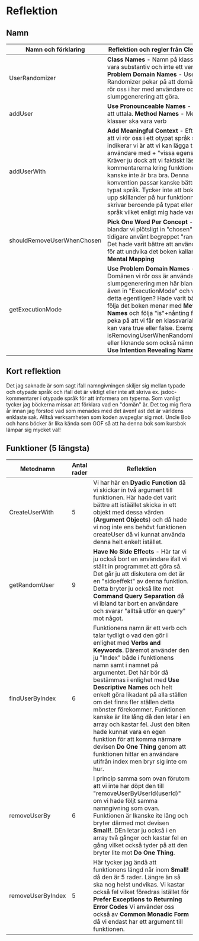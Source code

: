 # Reflektion

## Namn

| Namn och förklaring        | Reflektion och regler från Clean Code                                                                                                                                                                                                                                                                                                                                                                                                                               |
| -------------------------- | ------------------------------------------------------------------------------------------------------------------------------------------------------------------------------------------------------------------------------------------------------------------------------------------------------------------------------------------------------------------------------------------------------------------------------------------------------------------- |
| UserRandomizer             | **Class Names** - Namn på klasser ska vara substantiv och inte ett verb. **Use Problem Domain Names** - User och Randomizer pekar på att domänen vi rör oss i har med användare och slumpgenerering att göra.                                                                                                                                                                                                                                                       |
| addUser                    | **Use Pronounceable Names** - Går lätt att uttala. **Method Names** - Metoder på klasser ska vara verb                                                                                                                                                                                                                                                                                                                                                              |
| addUserWith                | **Add Meaningful Context** - Eftersom att vi rör oss i ett otypat språk så indikerar vi är att vi kan lägga till en användare med + "vissa egenskaper". Kräver ju dock att vi faktiskt läser kommentarerna kring funktionen vilket kanske inte är bra bra. Denna konvention passar kanske bättre i ett typat språk. Tycker inte att boken tar upp skillander på hur funktionnamn ska skrivar beroende på typat eller otypat språk vilket enligt mig hade varit bra. |
| shouldRemoveUserWhenChosen | **Pick One Word Per Concept** - Här blandar vi plötsligt in "chosen" när vi tidigare använt begreppet "random". Det hade varit bättre att använda det för att undvika det boken kallar **Avoid Mental Mapping**                                                                                                                                                                                                                                                     |
| getExecutionMode           | **Use Problem Domain Names** - Domänen vi rör oss är användare och slumpgenerering men här blandar vi även in "ExecutionMode" och vad är detta egentligen? Hade varit bättre att följa det boken menar med **Method Names** och följa "is"+nånting för att peka på att vi får en klassvariabel som kan vara true eller false. Exempelvis isRemovingUserWhenRandomlyChosen eller liknande som också nämns under **Use Intention Revealing Names**                    |

## Kort reflektion

Det jag saknade är som sagt ifall namngivningen skiljer sig mellan typade och otypade språk och ifall det är viktigt eller inte att skriva ex. jsdoc-kommentarer i otypade språk för att informera om typerna. Som vanligt tycker jag böckerna missar att förklara vad en "domän" är. Det tog mig flera år innan jag förstod vad som menades med det ävenf ast det är världens enklaste sak. Alltså verksamheten som koden avspeglar sig mot. Uncle Bob och hans böcker är lika kända som GOF så att ha denna bok som kursbok lämpar sig mycket väl!

## Funktioner (5 längsta)

| Metodnamn         | Antal rader | Reflektion                                                                                                                                                                                                                                                                                                                                                                                                                                                                                                                                                                                                           |
| ----------------- | ----------- | -------------------------------------------------------------------------------------------------------------------------------------------------------------------------------------------------------------------------------------------------------------------------------------------------------------------------------------------------------------------------------------------------------------------------------------------------------------------------------------------------------------------------------------------------------------------------------------------------------------------- |
| CreateUserWith    | 5           | Vi har här en **Dyadic Function** då vi skickar in två argument till funktionen. Här hade det varit bättre att istäället skicka in ett objekt med dessa värden (**Argument Objects**) och då hade vi nog inte ens behövt funktionen createUser då vi kunnat använda denna helt enkelt istället.                                                                                                                                                                                                                                                                                                                      |
| getRandomUser     | 9           | **Have No Side Effects** - Här tar vi ju också bort en användare ifall vi ställt in programmet att göra så. Det går ju att diskutera om det är en "sidoeffekt" av denna funktion. Detta bryter ju också lite mot **Command Query Separation** då vi ibland tar bort en användare och svarar "alltså utför en query" mot något.                                                                                                                                                                                                                                                                                       |
| findUserByIndex   | 6           | Funktionens namn är ett verb och talar tydligt o vad den gör i enlighet med **Verbs and Keywords**. Däremot använder den ju "Index" både i funktionens namn samt i namnet på argumentet. Det här bör då bestämmas i enlighet med **Use Descriptive Names** och helt enkelt göra likadant på alla ställen om det finns fler ställen detta mönster förekommer. Funktionen kanske är lite lång då den letar i en array och kastar fel. Just den biten hade kunnat vara en egen funktion för att komma närmare devisen **Do One Thing** genom att funktionen hittar en användare utifrån index men bryr sig inte om hur. |
| removeUserBy      | 6           | I princip samma som ovan förutom att vi inte har döpt den till "removeUserByUserId(userId)" om vi hade följt samma namngivning som ovan. Funktionen är lkanske ite lång och bryter därmed mot devisen **Small!**. DEn letar ju också i en array två gånger och kastar fel en gång vilket också tyder på att den bryter lite mot **Do One Thing**.                                                                                                                                                                                                                                                                    |
| removeUserByIndex | 5           | Här tycker jag ändå att funktionens längd når inom **Small!** då den är 5 rader. Längre än så ska nog helst undvikas. Vi kastar också fel vilket föredras istället för **Prefer Exceptions to Returning Error Codes** Vi använder oss också av **Common Monadic Form** då vi endast har ett argument till funktionen.                                                                                                                                                                                                                                                                                                |
